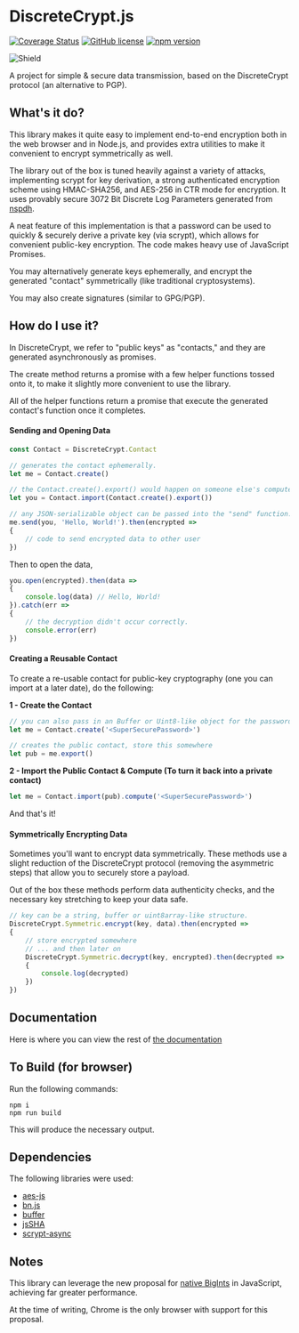 # DiscreteCrypt.js

[![Coverage Status](https://coveralls.io/repos/github/TotalTechGeek/DiscreteCrypt.js/badge.svg?branch=master)](https://coveralls.io/github/TotalTechGeek/DiscreteCrypt.js?branch=master) [![GitHub license](https://img.shields.io/github/license/TotalTechGeek/DiscreteCrypt.js.svg)](https://github.com/TotalTechGeek/DiscreteCrypt.js/blob/master/LICENSE) [![npm version](https://badge.fury.io/js/discretecrypt.js.svg)](https://badge.fury.io/js/discretecrypt.js)

![Shield](https://cdn.rawgit.com/TotalTechGeek/31fe6bc0b4e6a82d3e3f46d4fbb3cc42/raw/d70723337819b9258779cc0284fdcc3cb6ce3331/shield-js.svg)

A project for simple & secure data transmission, based on the DiscreteCrypt protocol (an alternative to PGP).

## What's it do?

This library makes it quite easy to implement end-to-end encryption both in the web browser and in Node.js, and provides extra utilities to make it convenient to encrypt symmetrically as well.

The library out of the box is tuned heavily against a variety of attacks, implementing scrypt for key derivation, a strong authenticated encryption scheme using HMAC-SHA256, and AES-256 in CTR mode for encryption. It uses provably secure 3072 Bit Discrete Log Parameters generated from [nspdh](https://github.com/TotalTechGeek/nspdh). 

A neat feature of this implementation is that a password can be used to quickly & securely derive a private key (via scrypt), which allows for convenient public-key encryption. The code makes heavy use of JavaScript Promises.

You may alternatively generate keys ephemerally, and encrypt the generated "contact" symmetrically (like traditional cryptosystems).

You may also create signatures (similar to GPG/PGP).

## How do I use it?

In DiscreteCrypt, we refer to "public keys" as "contacts," and they are generated asynchronously as promises. 

The create method returns a promise with a few helper functions tossed onto it, to make it slightly more convenient to use the library. 

All of the helper functions return a promise that execute the generated contact's function once it completes.


#### Sending and Opening Data

```js
const Contact = DiscreteCrypt.Contact

// generates the contact ephemerally.
let me = Contact.create()

// the Contact.create().export() would happen on someone else's computer
let you = Contact.import(Contact.create().export())

// any JSON-serializable object can be passed into the "send" function.
me.send(you, 'Hello, World!').then(encrypted =>
{
    // code to send encrypted data to other user
})
```


Then to open the data, 

```js 
you.open(encrypted).then(data =>
{
    console.log(data) // Hello, World!
}).catch(err =>
{
    // the decryption didn't occur correctly.
    console.error(err)
})
```


#### Creating a Reusable Contact 

To create a re-usable contact for public-key cryptography (one you can import at a later date), do the following:

**1 - Create the Contact** 

```js
// you can also pass in an Buffer or Uint8-like object for the password.
let me = Contact.create('<SuperSecurePassword>')

// creates the public contact, store this somewhere
let pub = me.export()
```


**2 - Import the Public Contact & Compute (To turn it back into a private contact)**

```js
let me = Contact.import(pub).compute('<SuperSecurePassword>')
```

And that's it! 


#### Symmetrically Encrypting Data

Sometimes you'll want to encrypt data symmetrically. These methods use a slight reduction of the DiscreteCrypt protocol (removing the asymmetric steps) that allow you to securely store a payload.  

Out of the box these methods perform data authenticity checks, and the necessary key stretching to keep your data safe. 

```js
// key can be a string, buffer or uint8array-like structure.
DiscreteCrypt.Symmetric.encrypt(key, data).then(encrypted =>
{
    // store encrypted somewhere
    // ... and then later on
    DiscreteCrypt.Symmetric.decrypt(key, encrypted).then(decrypted =>
    {
        console.log(decrypted)
    })
})
```

## Documentation

Here is where you can view the rest of [the documentation](https://jessemitchell.me/DiscreteCrypt.js)

## To Build (for browser)

Run the following commands:
```
npm i
npm run build
```

This will produce the necessary output.


## Dependencies

The following libraries were used:
- [aes-js](https://github.com/ricmoo/aes-js)
- [bn.js](https://github.com/indutny/bn.js/)
- [buffer](https://github.com/feross/buffer)
- [jsSHA](https://github.com/Caligatio/jsSHA)
- [scrypt-async](https://github.com/dchest/scrypt-async-js)

## Notes

This library can leverage the new proposal for [native BigInts](https://github.com/tc39/proposal-bigint) in JavaScript, achieving far greater performance.

At the time of writing, Chrome is the only browser with support for this proposal.
